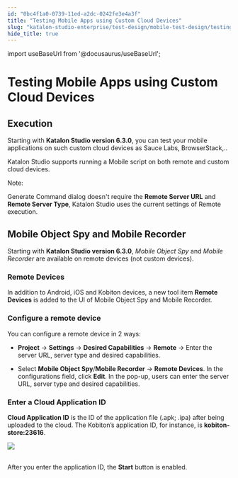 ```yaml
---
id: "0bc4f1a0-0739-11ed-a2dc-0242fe3e4a3f"
title: "Testing Mobile Apps using Custom Cloud Devices"
slug: "katalon-studio-enterprise/test-design/mobile-test-design/testing-mobile-apps-using-custom-cloud-devices"
hide_title: true
---
```

import useBaseUrl from '@docusaurus/useBaseUrl';

    

# <a id="id_mobile-testing-apps-cloud-devices" class="anchor_top_offset"/><a id="ariaid-title1" class="anchor_top_offset"/>Testing Mobile Apps using Custom Cloud Devices

    
    
  

## <a id="id_1" class="anchor_top_offset"/>Execution

<p xmlns="http://www.w3.org/1999/xhtml" className="p">Starting with <strong className="ph b">Katalon Studio version 6.3.0</strong>, you   can test your mobile applications on such custom cloud devices as   Sauce Labs, BrowserStack,..</p> 
<p xmlns="http://www.w3.org/1999/xhtml" className="p">Katalon Studio supports running a Mobile script on both remote   and custom cloud devices.</p> 
<div xmlns="http://www.w3.org/1999/xhtml" className="note note note_note"><span className="note__title">Note:</span> 
  <p className="p">Generate Command dialog doesn't require the
    <strong className="ph b">Remote Server URL</strong> and <strong className="ph b">Remote Server
      Type</strong>, Katalon Studio uses the current settings of Remote
    execution.</p>
</div>
    

## <a id="id_2" class="anchor_top_offset"/>Mobile Object Spy and Mobile Recorder

    
      
<p xmlns="http://www.w3.org/1999/xhtml" className="p">Starting with <strong className="ph b">Katalon Studio version 6.3.0</strong>,   <em className="ph i">Mobile Object Spy</em> and <em className="ph i">Mobile Recorder</em> are   available on remote devices (not custom devices).</p> 
    
              
      

### <a id="id_3" class="anchor_top_offset"/>Remote Devices

      
        
<p xmlns="http://www.w3.org/1999/xhtml" className="p">In addition to Android, iOS and Kobiton devices, a new tool item   <strong className="ph b">Remote Devices</strong> is added to the UI of Mobile Object   Spy and Mobile Recorder.</p> 
      
    
      

### <a id="id_4" class="anchor_top_offset"/>Configure a remote device

      
        
<p xmlns="http://www.w3.org/1999/xhtml" className="p">You can configure a remote device in 2 ways:</p> 
        
<ul xmlns="http://www.w3.org/1999/xhtml" className="ul">   <li className="li">     <p className="p">       <strong className="ph b">Project</strong> -&gt; <strong className="ph b">Settings</strong> -&gt;       <strong className="ph b">Desired Capabilities</strong> -&gt; <strong className="ph b">Remote</strong>       -&gt; Enter the server URL, server type and desired       capabilities.</p>   </li>   <li className="li">     <p className="p">Select <strong className="ph b">Mobile Object Spy</strong>/<strong className="ph b">Mobile         Recorder</strong> -&gt; <strong className="ph b">Remote Devices</strong>. In the       configurations field, click <strong className="ph b">Edit</strong>. In the pop-up,       users can enter the server URL, server type and desired       capabilities.</p>   </li> </ul> 
      
    
      

### <a id="id_5" class="anchor_top_offset"/>Enter a Cloud Application ID

      
        
<p xmlns="http://www.w3.org/1999/xhtml" className="p">   <strong className="ph b">Cloud Application ID</strong> is the ID of the   application file (.apk; .ipa) after being uploaded to the cloud.   The Kobiton’s application ID, for instance, is   <strong className="ph b">kobiton-store:23616</strong>.</p> 
        
<p xmlns="http://www.w3.org/1999/xhtml" className="p">   <img className="image" height={210} src={useBaseUrl("https://github.com/katalon-studio/docs-images/raw/master/katalon-studio/docs/mobile-testing-cloud-devices/2-AppID.png")} width={393} /><br /><br /> </p> 
        
<p xmlns="http://www.w3.org/1999/xhtml" className="p">After you enter the application ID, the <strong className="ph b">Start</strong>   button is enabled.</p> 
      
    
